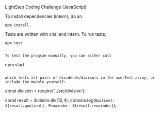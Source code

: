 LightStep Coding Challenge (JavaScript)

To install dependencies (intern), do an
```
npm install.
```
Tests are written with chai and intern. To run tests,
```
npm test
``

To test the program manually, you can either call
```
npm start
```

which tests all pairs of dividends/divisors in the userTest array, or include the module yourself:

```
const division = require('../src/division');

const result = division.div(12,4);
console.log(`Quotient: ${result.quotient}, Remainder: ${result.remainder}`);
```
